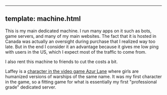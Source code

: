 
---
template: machine.html
---

This is my main dedicated machine. I run many apps on it such as bots, game
servers, and many of my main websites. The fact that it is hosted in Canada was
actually an oversight during purchase that I realized way too late. But in the
end I consider it an advantage because it gives me low ping with users in the
US, which I expect most of the traffic to come from.

I also rent this machine to friends to cut the costs a bit.

Laffey is a [character in the video game Azur
Lane](https://azurlane.koumakan.jp/wiki/Laffey)
where girls are humanized versions of warships of the same name. It was my first
character in the game, so a fitting game for what is essentially my first
"professional grade" dedicated server.
